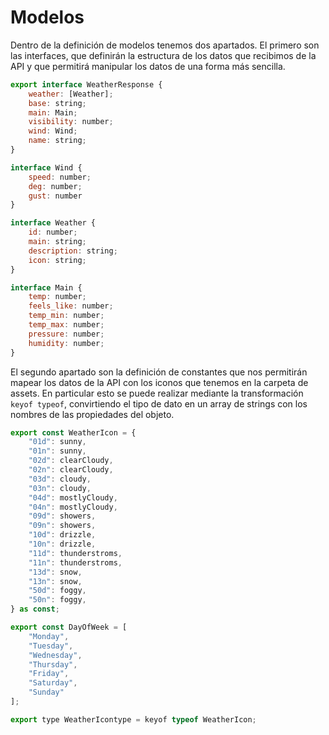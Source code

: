 # Modelos

Dentro de la definición de modelos tenemos dos apartados. El primero son las interfaces, que definirán la estructura de los datos que recibimos de la API y que permitirá manipular los datos de una forma más sencilla.

```javascript
export interface WeatherResponse {
    weather: [Weather];
    base: string;
    main: Main;
    visibility: number;
    wind: Wind;
    name: string;
}

interface Wind {
    speed: number;
    deg: number;
    gust: number
}

interface Weather {
    id: number;
    main: string;
    description: string;
    icon: string;
}

interface Main {
    temp: number;
    feels_like: number;
    temp_min: number;
    temp_max: number;
    pressure: number;
    humidity: number;
}
```

El segundo apartado son la definición de constantes que nos permitirán mapear los datos de la API con los iconos que tenemos en la carpeta de assets. En particular esto se puede realizar mediante la transformación `keyof typeof`, convirtiendo el tipo de dato en un array de strings con los nombres de las propiedades del objeto.

```javascript
export const WeatherIcon = {
    "01d": sunny,
    "01n": sunny,
    "02d": clearCloudy,
    "02n": clearCloudy,
    "03d": cloudy,
    "03n": cloudy,
    "04d": mostlyCloudy,
    "04n": mostlyCloudy,
    "09d": showers,
    "09n": showers,
    "10d": drizzle,
    "10n": drizzle,
    "11d": thunderstroms,
    "11n": thunderstroms,
    "13d": snow,
    "13n": snow,
    "50d": foggy,
    "50n": foggy,
} as const;

export const DayOfWeek = [
    "Monday",
    "Tuesday",
    "Wednesday",
    "Thursday",
    "Friday",
    "Saturday",
    "Sunday"
];

export type WeatherIcontype = keyof typeof WeatherIcon;
```